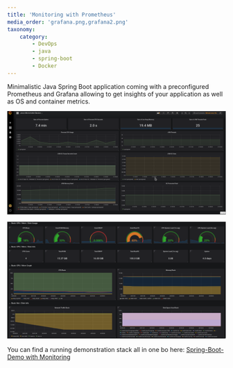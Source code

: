 ```yaml
---
title: 'Monitoring with Prometheus'
media_order: 'grafana.png,grafana2.png'
taxonomy:
    category:
        - DevOps
        - java
        - spring-boot
        - Docker
---
```


Minimalistic Java Spring Boot application coming with a preconfigured Prometheus and Grafana allowing to get insights of your application as well as OS and container metrics.

![](grafana.png?link&cropResize=500,400)

![](grafana2.png?link&cropResize=500,400)

You can find a running demonstration stack all in one bo here: [Spring-Boot-Demo with Monitoring](https://repo.rootknecht.net/knecht/spring-boot-demo)